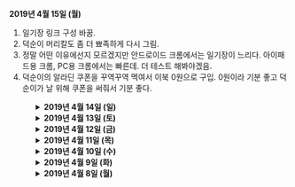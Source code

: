 <b>2019년 4월 15일 (월)</b>
<ol>
  <li>일기장 링크 구성 바꿈.</li>
  <li>덕순이 머리칼도 좀 더 뾰족하게 다시 그림.</li>
  <li>정말 어떤 이유에선지 모르겠지만 안드로이드 크롬에서는 일기장이 느리다. 아이패드용 크롬, PC용 크롬에서는 빠른데. 더 테스트 해봐야겠음.</li>
  <li>덕순이의 알라딘 쿠폰을 꾸역꾸역 멕여서 이북 0원으로 구입. 0원이라 기분 좋고 덕순이가 날 위해 쿠폰을 써줘서 기분 좋다.</li>
<ol/>

<details>
  <summary><b>2019년 4월 14일 (일)</b></summary>
  <ol>
    <li>어제 읽은 📖책은 A Mango-Shaped Space. '미아'라는 평범한 미국 10대 소녀의 이야기인데, 부모와 남매와 친구와 😸고양이와 생활하면서 겪는 다양한 이야기를 다룬다. 미아의 한 가지 평범하지 않은 점은 공감각을 (共感覚, Synesthesia) 가졌다는 것인데, 공감각은 (나도 소설을 읽기 전엔 이런 현상이 있는지도 몰랐다) 말 그대로 감각이 서로 함께 한다는 뜻 (예를 들어 👂청각과 👁시각 신경이 서로 연결되어있는 경우). 미아의 경우 숫자나 글자를 보면 각 글자마다 색깔이 입혀져있고, 소리를 들으면 눈 앞에 도형이 아른거리고, 가족이 키우는 고양이가 지나간 자리엔 🥭망고 색깔의 잔상이 남아있다. 딱히 병이 아니라 (물론 미아 주변에서는 병이라고 보는 사람도 있지만) 그저 세상을 다른 식으로 보는 것이기 때문에 이야기는 가볍고 밝은 분위기. 평화롭게 읽기 좋았음.</li>
    <li>🎵음악을 인터넷으로 들을 땐 유튜브 뮤직이면 충분한데, 폰으로 들을 땐 데이터 사용 없이 들을 수 있는 mp3 파일을 몇 개 저장해 놓고 있다. 문제는 구글 뮤직 앱이 디렉토리 검색을 제대로 못하는 지 분명 파일이 있는데도 목록에 안 보일 때가 있고, 디자인도 세계 최악으로 👎구리다. 덤으로 팟캐스트 mp3 파일도 음악으로 인식해, 블랙팬서 엔딩곡이 끝나고 다음 트랙으로 플스 팟캐스트가 재생되는 사태가 벌어진다. 마침 책도 다 읽었겠다, 수술을 해보자🔪. 폰에 있는 음악 파일 다 끄집어내서 📁폴더 구조 통일하고, 📄파일명 형식도 통일하고, 태그도 제목과 아티스트 부분만 남기고 다 지우고, 앨범아트도 사실 음악 듣는 데에는 아무 도움 안 되기 때문에 전부 삭제. 더 이상 안 듣는 노래도 다 삭제. 이제야 좀 깔끔해졌지만, 구글 뮤직 앱 디자인이 구린 건 바꿀 수 없으니 새 음악 앱을 찾아 헤맨 결과, Pulsar라는 💎보물을 발견. 초심플 디자인 + 광고 없음 + 무료라는 강력한 3박자를 가진 앱이라 당장 설치. 파일 인식률도 좋고 UI 커스터마이징도 된다 (색깔 바꾸기는 물론 안 쓰는 탭 숨기기도 됨). 특정 폴더 제외하기 기능도 있다 (팟캐스트 폴더를 제외하면 된다!). 뿌듯한 툐요일 작업이었다.</li>
  </ol>
</details>

<details>
  <summary><b>2019년 4월 13일 (토)</b></summary>
  <p>
    한국에 계신 어머니의 스마트폰에 뭔가 쓸데없는 앱이 너무 많이 깔려있는데 어떻게 지우는 지 잘 모르시길래 원격으로 관리해드렸다. AnyDesk라는 프로그램을 쓰니 내 맥북에서 어머니 스마트폰을 원격으로 조작할 수 있음. 매우 편리해서 눈물이 나올지경. 무료에다가 사용시간 제한도 없음. 광고도 없음. 깔끔 그 자체.
  </p>
</details>

<details>
  <summary><b>2019년 4월 12일 (금)</b></summary>
  <p>
    IT업계 일하면서 느끼는 점은, IT가 발전하면 할수록 IT와 단절된 시간을 확실히 확보해놓아야 한다. 24시간 IT기기 붙잡고 사는 건 그냥 중독이고, 오히려 적게 쓰더라도 그 IT기기와 콘텐츠가 내 생활습관과 두뇌에 어떤 영향을 미치는 지 확실히 이해하고 컨트롤하는 게 중요하다고 생각한다. 안 그러면 나이 들어서 팝콘뇌로 살아야하는데 아무리 생각해도 21세기 후반부는 팝콘뇌를 가진 사람이 건강하게 살아가기엔 무지 힘든 사회이지 않을까 싶음.
  </p>
</details>

<details>
  <summary><b>2019년 4월 11일 (목)</b></summary>
  <p>
    인터넷이 고쳐지기까지의 여정을 기록해본다. 이것도 시간 지나면 추억이니.
<table>
  <thead>
    <tr>
      <th> </th>
      <th>나/덕순이</th>
      <th> </th>
      <th>인터넷 서비스 고객센터</th>
      <th> </th>
    </tr>
  </thead>
  <tbody>
    <tr>
      <td>3/24</td>
      <td>인터넷이 느리다고 이메일 보냄</td>
      <td>&lt;=&gt;</td>
      <td>자동응답 메일</td>
      <td> </td>
    </tr>
    <tr>
      <td> </td>
      <td>저녁 때 전화함</td>
      <td>&lt;=&gt;</td>
      <td>“기술팀이 모두 퇴근했으니 내일 다시 전화해주세요”</td>
      <td> </td>
    </tr>
    <tr>
      <td>3/25</td>
      <td>고객센터로 전화</td>
      <td>&lt;=&gt;</td>
      <td>여러가지 시도해봤지만 속도는 그대로. 기술팀 내부에서 작업 후 답변 메일주기로 함. 고객상담원이 K팝 팬이었고 자기소개를 한국어로 할 수 있었음.</td>
      <td> </td>
    </tr>
    <tr>
      <td>3/26</td>
      <td> </td>
      <td> </td>
      <td> </td>
      <td> </td>
    </tr>
    <tr>
      <td>3/27</td>
      <td>인터넷 회선 관리회사의 기사를 파견해야한다는 메일을 받았다. 내일 오기로 함.</td>
      <td> </td>
      <td> </td>
      <td> </td>
    </tr>
    <tr>
      <td>3/28</td>
      <td>“인터넷 기사님, 초인종 여기 누르세요”라는 메모를 건물 입구에 붙여놓은 후, 집에서 일하면서 대기했지만 기사님은 오지 않았다. (첫번째)</td>
      <td> </td>
      <td> </td>
      <td> </td>
    </tr>
    <tr>
      <td> </td>
      <td>기사님이 오지 않았다고 전화</td>
      <td>&lt;=&gt;</td>
      <td>“새 예약을 잡아야겠네요”</td>
      <td> </td>
    </tr>
    <tr>
      <td>3/29</td>
      <td> </td>
      <td> </td>
      <td> </td>
      <td> </td>
    </tr>
    <tr>
      <td>3/30</td>
      <td>다른 인터넷 회사로 옮길까 생각해봤지만 12월까지 계약되어있는 상태고 옮겨봤자 회선 관리회사는 똑같기 때문에 단념.</td>
      <td> </td>
      <td> </td>
      <td> </td>
    </tr>
    <tr>
      <td>3/31</td>
      <td>유튜브 영상을 144p 화질로 보고있다. 이목구비가 다 일그러져있지만 어떻게든 적응해서 본다.</td>
      <td> </td>
      <td> </td>
      <td> </td>
    </tr>
    <tr>
      <td>4/1</td>
      <td>집에서 일하면서 대기했지만 기사님은 오지 않았다. (두번째) 건물 초인종에서 내 이름을 찾지 못한 것일까? 아니면 아예 안 온건가? 그들은 왜 오지 않으면 오지 않는다고 문자나 전화를 해주지 않는 것일까?</td>
      <td> </td>
      <td> </td>
      <td> </td>
    </tr>
    <tr>
      <td> </td>
      <td>기사님이 오지 않았다고 전화</td>
      <td>&lt;=&gt;</td>
      <td>“새 예약을 잡아야겠네요”</td>
      <td> </td>
    </tr>
    <tr>
      <td>4/2</td>
      <td>집에서 일하면서 대기했지만 기사님은 오지 않았다. (세번째)</td>
      <td> </td>
      <td> </td>
      <td> </td>
    </tr>
    <tr>
      <td> </td>
      <td>기사님이 오지 않았다고 전화</td>
      <td>&lt;=&gt;</td>
      <td>“새 예약을 잡아야겠네요”</td>
      <td> </td>
    </tr>
    <tr>
      <td>4/3</td>
      <td> </td>
      <td> </td>
      <td> </td>
      <td> </td>
    </tr>
    <tr>
      <td>4/4</td>
      <td>집에서 일하면서 대기했지만 기사님은 오지 않았다. (네번째) 건물 입구에 큼지막하게 “기사님!! 이쪽으로 들어오시면 됩니다” 안내 메모를 붙여놨건만 허탕이었다. 저녁 때 장보러 나가면서 조용히 메모를 뜯어냈다.</td>
      <td> </td>
      <td> </td>
      <td> </td>
    </tr>
    <tr>
      <td> </td>
      <td>기사님이 오지 않았다고 전화</td>
      <td>&lt;=&gt;</td>
      <td>“새 예약을 잡아야겠네요”</td>
      <td> </td>
    </tr>
    <tr>
      <td>4/5</td>
      <td>집에서 일하면서 대기했지만 기사님은 오지 않았다. (다섯번째) 인터넷 기사가 실제로 존재하긴 하는 것일까?</td>
      <td> </td>
      <td> </td>
      <td> </td>
    </tr>
    <tr>
      <td> </td>
      <td>기사님이 오지 않았다고 전화</td>
      <td>&lt;=&gt;</td>
      <td>(금요일이라 그런지) 월요일에 답변주겠다고 함.</td>
      <td> </td>
    </tr>
    <tr>
      <td>4/6</td>
      <td>검색해보니 나와 같은 경우가 꽤 있다는 걸 알았다. 1개 회사가 회선 관리를 독점하니 기술자가 부족하지만 부족한대로 그냥저냥 작업하는 듯.</td>
      <td> </td>
      <td> </td>
      <td> </td>
    </tr>
    <tr>
      <td>4/7</td>
      <td> </td>
      <td> </td>
      <td> </td>
      <td> </td>
    </tr>
    <tr>
      <td>4/8</td>
      <td>‘아마 또 새 예약을 잡아야하겠지?’라는 생각을 하며 전화</td>
      <td>=&gt;</td>
      <td>“이렇게까지 안 올리가 없을텐데요… 회선 관리회사와 확인해볼게요”</td>
      <td> </td>
    </tr>
    <tr>
      <td> </td>
      <td>(원격으로 고쳤다고 말이라도 해주지…)</td>
      <td>&lt;=</td>
      <td>“회선 관리회사와 확인해보니 원격으로 고쳤다고 하네요. 새 라우터로 교환하면 아마 속도가 살아날 거예요. 라우터 바로 발송해드릴게요”</td>
      <td> </td>
    </tr>
    <tr>
      <td> </td>
      <td>“그럼 바로 라우터 발송해주세요. 기다리겠습니다”</td>
      <td>&lt;=&gt;</td>
      <td>“2~3일내로 도착할거에요”</td>
      <td> </td>
    </tr>
    <tr>
      <td>4/9</td>
      <td>라우터 도착. 하루만에 오니 약간 놀랐다. 칼퇴 후 라우터를 교체하니… 인터넷 속도가 살아났다! 기뻐서 속도테스트를 계속 해본다. 독일 서비스에 대해 불평하면서 즐겁게 저녁을 먹었다.</td>
      <td> </td>
      <td> </td>
      <td> </td>
    </tr>
  </tbody>
</table>

  </p>
</details>

<details>
  <summary><b>2019년 4월 10일 (수)</b></summary>
  <ol>
    <li>인터넷이 잘 된다... 드디어 고쳤다. 결국 모뎀을 새 걸로 바꿨는데 바꾸니 잘 된다. 400kbits 에서 10mpbs 를 체험하니 중학교 때의 하나로통신을 처음 썼을 때의 추억이 살아났다. 인터넷 회사에 대한 분노가 모두 사그라들고 다시 평화로운 일상으로 돌아간다.</li>
    <li>무선 이어폰이 너무 마음에 들어서 헤드폰은 팔아버리기로. 반값에 내놓았는데 아침에 바로 문자가 와서 토요일 오전에 만나 직거래하기로 했다. 사는 사람이 토요일까지 변심하지 않는다면 말이지만.</li>
  </ol>
</details>

<details>
  <summary><b>2019년 4월 9일 (화)</b></summary>
  <p>
    무선 이어폰을 샀다. 헤드폰은 음질은 (특히 베이스) 좋지만 오래 끼면 머리가 아프고 (내가 머리가 큰 것도 한 목하지 싶다), 더운 날엔 헤드폰 쿠션부분에 땀이 차서 별로 위생적이지 않다. 애플의 에어팟 이어폰을 사고 싶었지만 가격이 20만원 가까이하기 때문에 논외고, 여러 검색을 해보니 2만원짜리 MPOW 무선 이어폰이 좋아보여서 구입. 결과는 대만족. 애플의 고급스러움은 없지만 20만원은 너무했다.
  </p>
</details>

<details><summary><b>2019년 4월 8일 (월)</b></summary>
  <p>
    어제 읽은 책은 '82년생 김지영': 예전부터 읽고 싶긴 했는데, 왠지 책으로 읽고 싶어서 어떻게 구하지 하고 있다가, 덕순이가 베를린 내 중고거래로 구해줬다. 독일에서 한국 중고책 거래라니 신기함. 책은 평범한 한국 여자의 이야기라 공감되는 부분도 있는 반면, 나에겐 전혀 상관없는 평범함도 있었기 때문에 새로 알게되는 것도 많았다. 남성으로 사는 것이 사회적으로 어드밴티지가 있다는 것을 인지하고 (나는 군대에 가는 것도 어드밴티지라고 생각한다) 함께 일하는 여성들에게 과하지 않은 배려만 더하면 장기적으로 나에게 이득일 것이라고 생각한다.
  </p>
</details>
